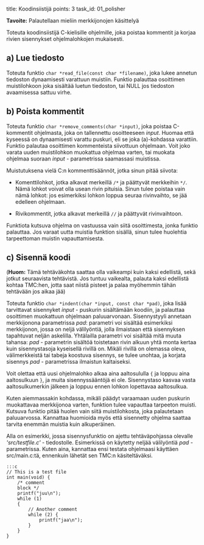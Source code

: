 title: Koodinsiistijä
points: 3
task_id: 01_polisher


**Tavoite:** Palautellaan mieliin merkkijonojen käsittelyä

Toteuta koodinsiistijä C-kielisille ohjelmille, joka poistaa kommentit
ja korjaa rivien sisennykset ohjelmalohkojen mukaisesti.

a) Lue tiedosto
---------------

Toteuta funktio `char *read_file(const char *filename)`, joka lukee
annetun tiedoston dynaamisesti varattuun muistiin. Funktio palauttaa
osoittimen muistilohkoon joka sisältää luetun tiedoston, tai NULL jos
tiedoston avaamisessa sattuu virhe.

b) Poista kommentit
---------------------

Toteuta funktio `char *remove_comments(char *input)`, joka poistaa
C-kommentit ohjelmasta, joka on tallennettu osoitteeseen
*input*. Huomaa että kyseessä on dynaamisesti varattu puskuri, eli se
joka (a)-kohdassa varattiin. Funktio palautaa osoittimen kommenteista
siivottuun ohjelmaan. Voit joko varata uuden muistilohkon muokattua
ohjelmaa varten, tai muokata ohjelmaa suoraan *input* - parametrissa
saamassasi muistissa.

Muistutuksena vielä C:n kommenttisäännöt, jotka sinun pitää siivota:

  * Komenttilohkot, jotka alkavat merkeillä `/*` ja päättyvät
    merkkeihin `*/`. Nämä lohkot voivat olla usean rivin
    pituisia. Sinun tulee poistaa vain nämä lohkot: jos esimerkiksi
    lohkon loppua seuraa rivinvaihto, se jää edelleen ohjelmaan.

  * Rivikommentit, jotka alkavat merkeillä `//` ja päättyvät
    rivinvaihtoon.

Funktiota kutsuva ohjelma on vastuussa vain siitä osoittimesta, jonka
funktio palauttaa. Jos varaat uutta muistia funktion sisällä, sinun
tulee huolehtia tarpeettoman muistin vapauttamisesta.

c) Sisennä koodi
-----------------

(**Huom:** Tämä tehtäväkohta saattaa olla vaikeampi kuin kaksi edellistä,
sekä jotkut seuraavista tehtävistä. Jos tuntuu vaikealta, palauta
kaksi edellistä kohtaa TMC:hen, jotta saat niistä pisteet ja palaa
myöhemmin tähän tehtävään jos aikaa jää)

Toteuta funktio `char *indent(char *input, const char *pad)`, joka
lisää tarvittavat sisennyket *input* - puskurin sisältämään koodiin,
ja palauttaa osoittimen muokattuun ohjelmaan
paluuarvonaan. Sisennystyyli annetaan merkkijonona parametrissa *pad*:
parametri voi sisältää esimerkiksi merkkijonon, jossa on neljä
välilyöntiä, jolla ilmaistaan että sisennyksen tapahtuvat neljän
askelilla. Yhtälailla parametri voi sisältää mitä muuta tahansa:
*pad* - parametrin sisältöä toistetaan rivin alkuun yhtä monta kertaa
kuin sisennystasoja kyseisellä rivillä on. Mikäli rivillä on olemassa
oleva, välimerkkeistä tai tabeja koostuva sisennys, se tulee unohtaa,
ja korjata sisennys *pad* - parametrissa ilmaistun kaltaiseksi.

Voit olettaa että uusi ohjelmalohko alkaa aina aaltosululla `{` ja
loppuu aina aaltosulkuun `}`, ja muita sisennyssääntöjä ei
ole. Sisennystaso kasvaa vasta aaltosulkumerkin jälkeen ja loppuu
ennen lohkon lopettavaa aaltosulkua.

Kuten aiemmassakin kohdassa, mikäli päädyt varaamaan uuden puskurin
muokattavaa merkkijonoa varten, funktion tulee vapauttaa tarpeeton
muisti. Kutsuva funktio pitää huolen vain siitä muistilohkosta, joka
palautetaan paluuarvossa. Kannattaa huomioida myös että sisennetty
ohjelma saattaa tarvita enemmän muistia kuin alkuperäinen.

Alla on esimerkki, jossa sisennysfunktio on ajettu
tehtäväpohjassa olevalle *'src/testfile.c'* - tiedostolle. Esimerkissä
on käytetty neljää välilyöntiä *pad* - parametrissa. Kuten aina,
kannattaa ensi testata ohjelmaasi käyttäen src/main.c:tä, ennenkuin
lähetät sen TMC:n käsiteltäväksi.

    :::c
    // This is a test file
    int main(void) {
        /* comment
        block */
        printf("juu\n");
        while (1)
        {
            // Another comment
            while (2) {
                printf("jaa\n");
            }
        }
    }
